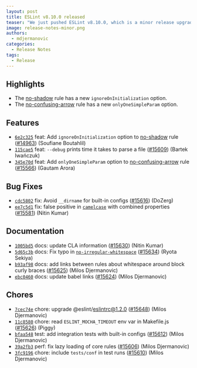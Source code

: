 ```yaml
---
layout: post
title: ESLint v8.10.0 released
teaser: "We just pushed ESLint v8.10.0, which is a minor release upgrade of ESLint. This release adds some new features and fixes several bugs found in the previous release."
image: release-notes-minor.png
authors:
  - mdjermanovic
categories:
  - Release Notes
tags:
  - Release
---
```



## Highlights

* The [no-shadow](/docs/rules/no-shadow) rule has a new `ignoreOnInitialization` option.
* The [no-confusing-arrow](/docs/rules/no-confusing-arrow) rule has a new `onlyOneSimpleParam` option.

## Features

* [`6e2c325`](https://github.com/eslint/eslint/commit/6e2c325324479df1b3f868cf00a529b67d2c3d82) feat: Add `ignoreOnInitialization` option to [no-shadow](/docs/rules/no-shadow) rule ([#14963](https://github.com/eslint/eslint/issues/14963)) (Soufiane Boutahlil)
* [`115cae5`](https://github.com/eslint/eslint/commit/115cae54125b9ef509af90620f51d4a692b51ab7) feat: `--debug` prints time it takes to parse a file ([#15609](https://github.com/eslint/eslint/issues/15609)) (Bartek Iwańczuk)
* [`345e70d`](https://github.com/eslint/eslint/commit/345e70d9d6490fb12b18953f56f3cea28fd61d83) feat: Add `onlyOneSimpleParam` option to [no-confusing-arrow](/docs/rules/no-confusing-arrow) rule ([#15566](https://github.com/eslint/eslint/issues/15566)) (Gautam Arora)

## Bug Fixes

* [`cdc5802`](https://github.com/eslint/eslint/commit/cdc58025d9a8b522f516c3665d225b69a76c4ee1) fix: Avoid `__dirname` for built-in configs ([#15616](https://github.com/eslint/eslint/issues/15616)) (DoZerg)
* [`ee7c5d1`](https://github.com/eslint/eslint/commit/ee7c5d14a2cb5ce352d1851cec858b942572d2cc) fix: false positive in [`camelcase`](/docs/rules/camelcase) with combined properties ([#15581](https://github.com/eslint/eslint/issues/15581)) (Nitin Kumar)

## Documentation

* [`1005bd5`](https://github.com/eslint/eslint/commit/1005bd525a08208fee124149a6ad4cf9da20d7d5) docs: update CLA information ([#15630](https://github.com/eslint/eslint/issues/15630)) (Nitin Kumar)
* [`5d65c3b`](https://github.com/eslint/eslint/commit/5d65c3bc1e514ed07406c502437a1642913b27ed) docs: Fix typo in [`no-irregular-whitespace`](/docs/rules/no-irregular-whitespace) ([#15634](https://github.com/eslint/eslint/issues/15634)) (Ryota Sekiya)
* [`b93af98`](https://github.com/eslint/eslint/commit/b93af98b3c417225a027cabc964c38e779adb945) docs: add links between rules about whitespace around block curly braces ([#15625](https://github.com/eslint/eslint/issues/15625)) (Milos Djermanovic)
* [`ebc0460`](https://github.com/eslint/eslint/commit/ebc0460c411ea608ba5bab05829a1fd122fe21e8) docs: update babel links ([#15624](https://github.com/eslint/eslint/issues/15624)) (Milos Djermanovic)

## Chores

* [`7cec74e`](https://github.com/eslint/eslint/commit/7cec74e842b6e51da1b00a9e9b2c9da97dd17362) chore: upgrade @eslint/eslintrc@1.2.0 ([#15648](https://github.com/eslint/eslint/issues/15648)) (Milos Djermanovic)
* [`11c8580`](https://github.com/eslint/eslint/commit/11c8580de0dcedd5577cffe2b23d23a322cc97df) chore: read `ESLINT_MOCHA_TIMEOUT` env var in Makefile.js ([#15626](https://github.com/eslint/eslint/issues/15626)) (Piggy)
* [`bfaa548`](https://github.com/eslint/eslint/commit/bfaa5488bbc794c0d160fb55bd277a2c618953b2) test: add integration tests with built-in configs ([#15612](https://github.com/eslint/eslint/issues/15612)) (Milos Djermanovic)
* [`39a2fb3`](https://github.com/eslint/eslint/commit/39a2fb3f448a7096bfb2fc172fef6cc3f6a7ed3b) perf: fix lazy loading of core rules ([#15606](https://github.com/eslint/eslint/issues/15606)) (Milos Djermanovic)
* [`3fc9196`](https://github.com/eslint/eslint/commit/3fc919626ef6a00e35bb6b559b60a1e89cf6ca1a) chore: include `tests/conf` in test runs ([#15610](https://github.com/eslint/eslint/issues/15610)) (Milos Djermanovic)
